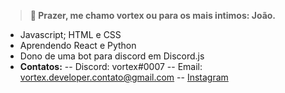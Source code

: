 > **👋 Prazer, me chamo vortex ou para os mais intimos: João.**
- Javascript; HTML e CSS
- Aprendendo React e Python
- Dono de uma bot para discord em Discord.js
-  **Contatos:**
-- Discord: vortex#0007
-- Email: vortex.developer.contato@gmail.com
-- [Instagram](https://instagram.com/o.joao.andre)
